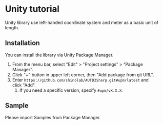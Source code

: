 # Unity tutorial

Unity library use left-handed coordinate system and meter as a basic unit of length.

## Installation

You can install the library via Unity Package Manager.

1. From the menu bar, select "Edit" > "Project settings" > "Package Manager".
1. Click "+" button in upper left corner, then "Add package from git URL".
1. Enter `https://github.com/shinolab/AUTD3Sharp.git#upm/latest` and click "Add".
    1. If you need a specific version, specify `#upm/vX.X.X`.

## Sample

Please import Samples from Package Manager.
